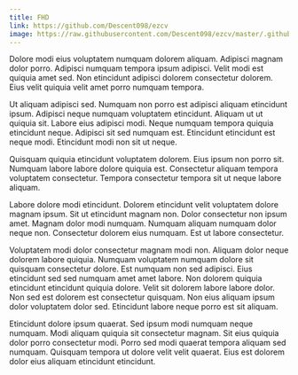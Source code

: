 ```yaml
---
title: FHD
link: https://github.com/Descent098/ezcv
image: https://raw.githubusercontent.com/Descent098/ezcv/master/.github/logo.png
---
```


Dolore modi eius voluptatem numquam dolorem aliquam. Adipisci magnam dolor porro. Adipisci numquam tempora ipsum adipisci. Velit modi est quiquia amet sed. Non etincidunt adipisci dolorem consectetur dolorem. Eius velit quiquia velit amet porro numquam tempora.

Ut aliquam adipisci sed. Numquam non porro est adipisci aliquam etincidunt ipsum. Adipisci neque numquam voluptatem etincidunt. Aliquam ut ut quiquia sit. Labore eius adipisci modi. Neque numquam tempora quiquia etincidunt neque. Adipisci sit sed numquam est. Etincidunt etincidunt est neque modi. Etincidunt modi non sit ut neque.

Quisquam quiquia etincidunt voluptatem dolorem. Eius ipsum non porro sit. Numquam labore labore dolore quiquia est. Consectetur aliquam tempora voluptatem consectetur. Tempora consectetur tempora sit ut neque labore aliquam.

Labore dolore modi etincidunt. Dolorem etincidunt velit voluptatem dolore magnam ipsum. Sit ut etincidunt magnam non. Dolor consectetur non ipsum amet. Magnam dolor modi numquam. Numquam aliquam numquam dolor neque non. Consectetur dolorem eius numquam. Est ut labore consectetur.

Voluptatem modi dolor consectetur magnam modi non. Aliquam dolor neque dolorem labore quiquia. Numquam voluptatem numquam dolore sit quisquam consectetur dolore. Est numquam non sed adipisci. Eius etincidunt sed sed numquam amet amet labore. Non dolorem quiquia etincidunt etincidunt quiquia dolore. Velit sit dolorem labore labore dolor. Non sed est dolorem est consectetur quisquam. Non eius aliquam ipsum dolor voluptatem dolor sed. Etincidunt labore neque porro est sit aliquam.

Etincidunt dolore ipsum quaerat. Sed ipsum modi numquam neque numquam. Modi aliquam quiquia sit consectetur magnam. Sit eius quiquia dolor porro consectetur modi. Porro sed modi quaerat tempora aliquam sed numquam. Quisquam tempora ut dolore velit velit quaerat. Eius est dolorem dolor eius aliquam etincidunt etincidunt.
    
